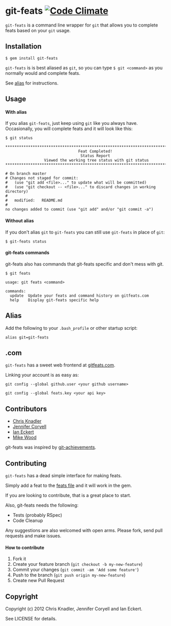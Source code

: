 # git-feats [![Code Climate](https://codeclimate.com/badge.png)](https://codeclimate.com/github/cknadler/git-feats) 

`git-feats` is a command line wrapper for `git` that allows you to complete feats based on your `git` usage.

## Installation

    $ gem install git-feats
    
`git-feats` is is best aliased as `git`, so you can type `$ git <command>` as you normally would and complete feats.

See [alias](#alias) for instructions.

## Usage

#### With alias

If you alias `git-feats`, just keep using `git` like you always have. Occasionally, you will complete feats and it will look like this:

```
$ git status

********************************************************************************
                                Feat Completed!                                 
                                 Status Report                                  
                 Viewed the working tree status with git status                 
********************************************************************************

# On branch master
# Changes not staged for commit:
#   (use "git add <file>..." to update what will be committed)
#   (use "git checkout -- <file>..." to discard changes in working directory)
#
#	modified:   README.md
#
no changes added to commit (use "git add" and/or "git commit -a")

```

#### Without alias

If you don't alias `git` to `git-feats` you can still use `git-feats` in place of `git`:

```
$ git-feats status
```

#### git-feats commands

git-feats also has commands that git-feats specific and don't mess with git.


```
$ git feats

usage: git feats <command>

commands:
  update  Update your feats and command history on gitfeats.com
  help    Display git-feats specific help
```

## Alias

Add the following to your `.bash_profile` or other startup script:

```
alias git=git-feats
```

## .com

`git-feats` has a sweet web frontend at [gitfeats.com](http://gitfeats.com).

Linking your account is as easy as:

```
git config --global github.user <your github username>
```

```
git config --global feats.key <your api key>
```

## Contributors

* [Chris Knadler](https://github.com/cknadler)
* [Jennifer Coryell](https://github.com/dasmoose)
* [Ian Eckert](https://github.com/ieckert)
* [Mike Wood](https://github.com/mykewould)

git-feats was inspired by [git-achievements](https://github.com/icefox/git-achievements).


## Contributing

`git-feats` has a dead simple interface for making feats. 

Simply add a feat to the [feats file][feats-file] and it will work in the gem.

If you are looking to contribute, that is a great place to start.

Also, git-feats needs the following:

* Tests (probably RSpec)
* Code Cleanup

Any suggestions are also welcomed with open arms. Please fork, send pull requests and make issues.

#### How to contribute

1. Fork it
2. Create your feature branch (`git checkout -b my-new-feature`)
3. Commit your changes (`git commit -am 'Add some feature'`)
4. Push to the branch (`git push origin my-new-feature`)
5. Create new Pull Request


## Copyright

Copyright (c) 2012 Chris Knadler, Jennifer Coryell and Ian Eckert. 

See LICENSE for details.

[feats-file]: https://github.com/cknadler/git-feats/blob/master/lib/git-feats/feats/feats.yml
